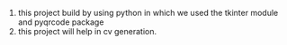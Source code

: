 1. this project build by using python in which we used the tkinter module and pyqrcode package
2. this project will help in cv generation.
   
